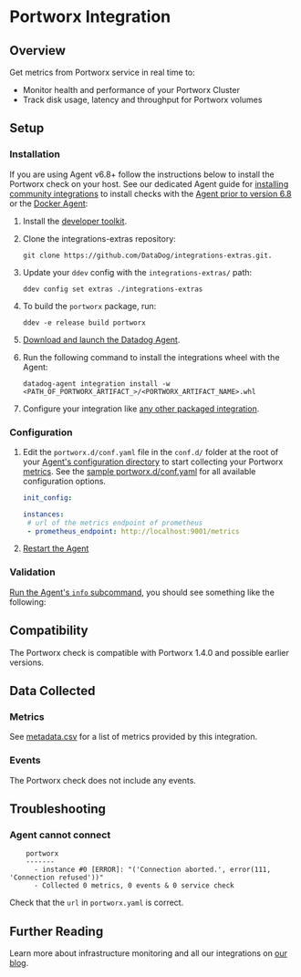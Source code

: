 # Portworx Integration

## Overview

Get metrics from Portworx service in real time to:

- Monitor health and performance of your Portworx Cluster
- Track disk usage, latency and throughput for Portworx volumes

## Setup

### Installation

If you are using Agent v6.8+ follow the instructions below to install the Portworx check on your host. See our dedicated Agent guide for [installing community integrations][1] to install checks with the [Agent prior to version 6.8][2] or the [Docker Agent][3]:

1. Install the [developer toolkit][4].
2. Clone the integrations-extras repository:

   ```shell
   git clone https://github.com/DataDog/integrations-extras.git.
   ```

3. Update your `ddev` config with the `integrations-extras/` path:

   ```shell
   ddev config set extras ./integrations-extras
   ```

4. To build the `portworx` package, run:

   ```shell
   ddev -e release build portworx
   ```

5. [Download and launch the Datadog Agent][5].
6. Run the following command to install the integrations wheel with the Agent:

   ```shell
   datadog-agent integration install -w <PATH_OF_PORTWORX_ARTIFACT_>/<PORTWORX_ARTIFACT_NAME>.whl
   ```

7. Configure your integration like [any other packaged integration][6].

### Configuration

1. Edit the `portworx.d/conf.yaml` file in the `conf.d/` folder at the root of your [Agent's configuration directory][7] to start collecting your Portworx [metrics](#metrics). See the [sample portworx.d/conf.yaml][8] for all available configuration options.

    ```yaml
    init_config:

    instances:
     # url of the metrics endpoint of prometheus
     - prometheus_endpoint: http://localhost:9001/metrics
    ```

2. [Restart the Agent][9]

### Validation

[Run the Agent's `info` subcommand][10], you should see something like the following:

## Compatibility

The Portworx check is compatible with Portworx 1.4.0 and possible earlier versions.

## Data Collected

### Metrics

See [metadata.csv][11] for a list of metrics provided by this integration.

### Events

The Portworx check does not include any events.

## Troubleshooting

### Agent cannot connect

```text
    portworx
    -------
      - instance #0 [ERROR]: "('Connection aborted.', error(111, 'Connection refused'))"
      - Collected 0 metrics, 0 events & 0 service check
```

Check that the `url` in `portworx.yaml` is correct.

## Further Reading

Learn more about infrastructure monitoring and all our integrations on [our blog][12].

[1]: https://docs.datadoghq.com/agent/guide/community-integrations-installation-with-docker-agent/
[2]: https://docs.datadoghq.com/agent/guide/community-integrations-installation-with-docker-agent/?tab=agentpriorto68
[3]: https://docs.datadoghq.com/agent/guide/community-integrations-installation-with-docker-agent/?tab=docker
[4]: https://docs.datadoghq.com/developers/integrations/new_check_howto/#developer-toolkit
[5]: https://app.datadoghq.com/account/settings#agent
[6]: https://docs.datadoghq.com/getting_started/integrations/
[7]: https://docs.datadoghq.com/agent/guide/agent-configuration-files/#agent-configuration-directory
[8]: https://github.com/DataDog/integrations-extras/blob/master/portworx/datadog_checks/portworx/data/conf.yaml.example
[9]: https://docs.datadoghq.com/agent/guide/agent-commands/#start-stop-and-restart-the-agent
[10]: https://docs.datadoghq.com/agent/faq/agent-status-and-information/
[11]: https://github.com/DataDog/integrations-extras/blob/master/portworx/metadata.csv
[12]: https://www.datadoghq.com/blog

